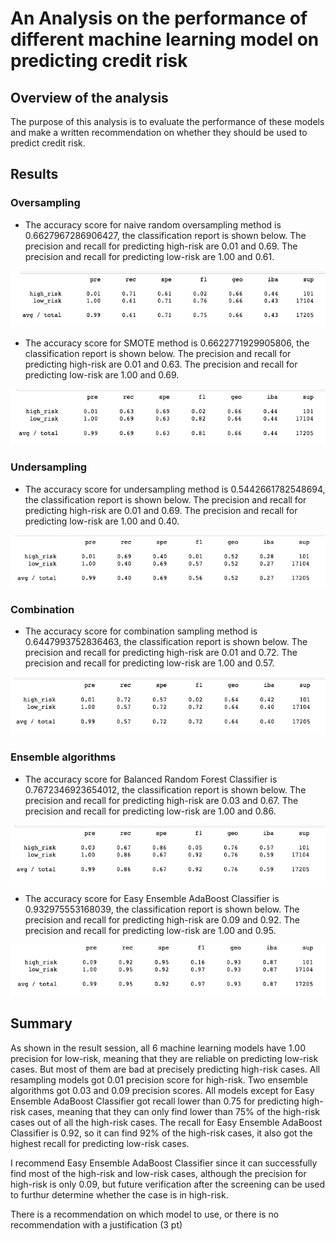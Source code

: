 # An Analysis on the performance of different machine learning model on predicting credit risk

## Overview of the analysis
The purpose of this analysis is to evaluate the performance of these models and make a written recommendation on whether they should be used to predict credit risk.

## Results

### Oversampling
- The accuracy score for naive random oversampling method is 0.6627967286906427, the classification report is shown below. The precision and recall for predicting high-risk are 0.01 and 0.69. The precision and recall for predicting low-risk are 1.00 and 0.61.

![NRO](/Images/NRO.png)

- The accuracy score for SMOTE method is 0.6622771929905806, the classification report is shown below. The precision and recall for predicting high-risk are 0.01 and 0.63. The precision and recall for predicting low-risk are 1.00 and 0.69.

![SMOTE](/Images/SMOTE.png)

### Undersampling
- The accuracy score for undersampling method is 0.5442661782548694, the classification report is shown below. The precision and recall for predicting high-risk are 0.01 and 0.69. The precision and recall for predicting low-risk are 1.00 and 0.40.

![Undersampling](/Images/Undersampling.png)

### Combination
- The accuracy score for combination sampling method is 0.6447993752836463, the classification report is shown below. The precision and recall for predicting high-risk are 0.01 and 0.72. The precision and recall for predicting low-risk are 1.00 and 0.57.

![Combination](/Images/Combination.png)

### Ensemble algorithms
- The accuracy score for Balanced Random Forest Classifier is 0.7672346923654012, the classification report is shown below. The precision and recall for predicting high-risk are 0.03 and 0.67. The precision and recall for predicting low-risk are 1.00 and 0.86.

![BRFC](/Images/BRFC.png)

- The accuracy score for Easy Ensemble AdaBoost Classifier is 0.932975553168039, the classification report is shown below. The precision and recall for predicting high-risk are 0.09 and 0.92. The precision and recall for predicting low-risk are 1.00 and 0.95.

![AdaBoost](/Images/AdaBoost.png)

## Summary
As shown in the result session, all 6 machine learning models have 1.00 precision for low-risk, meaning that they are reliable on predicting low-risk cases. But most of them are bad at precisely predicting high-risk cases. All resampling models got 0.01 precision score for high-risk. Two ensemble algorithms got 0.03 and 0.09 precision scores. All models except for Easy Ensemble AdaBoost Classifier got recall lower than 0.75 for predicting high-risk cases, meaning that they can only find lower than 75% of the high-risk cases out of all the high-risk cases. The recall for Easy Ensemble AdaBoost Classifier is 0.92, so it can find 92% of the high-risk cases, it also got the highest recall for predicting low-risk cases. 

I recommend Easy Ensemble AdaBoost Classifier since it can successfully find most of the high-risk and low-risk cases, although the precision for high-risk is only 0.09, but future verification after the screening can be used to furthur determine whether the case is in high-risk.




There is a recommendation on which model to use, or there is no recommendation with a justification (3 pt)
